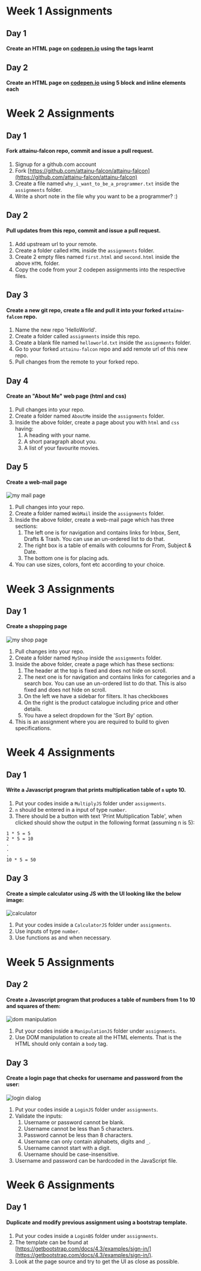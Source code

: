 # Week 1 Assignments

## Day 1
#### Create an HTML page on [codepen.io](https://codepen.io) using the tags learnt

## Day 2
#### Create an HTML page on [codepen.io](https://codepen.io) using 5 block and inline elements each

# Week 2 Assignments

## Day 1
#### Fork attainu-falcon repo, commit and issue a pull request.
1. Signup for a github.com account
2. Fork [https://github.com/attainu-falcon/attainu-falcon](https://github.com/attainu-falcon/attainu-falcon)
3. Create a file named `why_i_want_to_be_a_programmer.txt` inside the `assignments` folder.
4. Write a short note in the file why you want to be a programmer? :)

## Day 2
#### Pull updates from this repo, commit and issue a pull request.
1. Add upstream url to your remote.
2. Create a folder called `HTML` inside the `assignments` folder.
3. Create 2 empty files named `first.html` and `second.html` inside the above `HTML` folder.
4. Copy the code from your 2 codepen assignments into the respective files.

## Day 3
#### Create a new git repo, create a file and pull it into your forked `attainu-falcon` repo.
1. Name the new repo 'HelloWorld'.
2. Create a folder called `assignments` inside this repo.
3. Create a blank file named `helloworld.txt` inside the `assignments` folder.
4. Go to your forked `attainu-falcon` repo and add remote url of this new repo.
5. Pull changes from the remote to your forked repo.

## Day 4
#### Create an "About Me" web page (html and css)
1. Pull changes into your repo.
2. Create a folder named `AboutMe` inside the `assignments` folder.
3. Inside the above folder, create a page about you with `html` and `css` having:
    1. A heading with your name.
    2. A short paragraph about you.
    3. A list of your favourite movies.

## Day 5
#### Create a web-mail page
![my mail page](images/mymail.png)
1. Pull changes into your repo.
2. Create a folder named `WebMail` inside the `assignments` folder.
3. Inside the above folder, create a web-mail page which has three sections:
    1. The left one is for navigation and contains links for Inbox, Sent, Drafts & Trash. You can use an un-ordered list to do that.
    2. The right box is a table of emails with coloumns for From, Subject & Date.
    3. The bottom one is for placing ads.
4. You can use sizes, colors, font etc according to your choice.

# Week 3 Assignments

## Day 1
#### Create a shopping page
![my shop page](images/myshop.png)
1. Pull changes into your repo.
2. Create a folder named `MyShop` inside the `assignments` folder.
3. Inside the above folder, create a page which has these sections:
    1. The header at the top is fixed and does not hide on scroll.
    2. The next one is for navigation and contains links for categories and a search box. You can use an un-ordered list to do that. This is also fixed and does not hide on scroll.
    3. On the left we have a sidebar for filters. It has checkboxes
    4. On the right is the product catalogue including price and other details.
    5. You have a select dropdown for the 'Sort By' option.
4. This is an assignment where you are required to build to given specifications.

# Week 4 Assignments

## Day 1

#### Write a Javascript program that prints multiplication table of `n` upto 10.
1. Put your codes inside a `MultiplyJS` folder under `assignments`.
2. `n` should be entered in a input of type `number`.
3. There should be a button with text 'Print Multiplication Table', when clicked should show the output in the following format (assuming n is 5):
```
1 * 5 = 5
2 * 5 = 10
.
.
.
10 * 5 = 50
```

## Day 3

#### Create a simple calculator using JS with the UI looking like the below image:
![calculator](images/calculator.png)
1. Put your codes inside a `CalculatorJS` folder under `assignments`. 
2. Use inputs of type `number`.
3. Use functions as and when necessary.

# Week 5 Assignments

## Day 2

#### Create a Javascript program that produces a table of numbers from 1 to 10 and squares of them:

![dom manipulation](images/dom-manipulation.png)

1. Put your codes inside a `ManipulationJS` folder under `assignments`. 
2. Use DOM manipulation to create all the HTML elements. That is the HTML should only contain a `body` tag.

## Day 3

#### Create a login page that checks for username and password from the user:
![login dialog](images/login.png)
1. Put your codes inside a `LoginJS` folder under `assignments`.
2. Validate the inputs:
    1. Username or password cannot be blank.
    2. Username cannot be less than 5 characters.
    3. Password cannot be less than 8 characters.
    4. Username can only contain alphabets, digits and `_`.
    5. Username cannot start with a digit.
    6. Username should be case-insensitive.
3. Username and password can be hardcoded in the JavaScript file.

# Week 6 Assignments

## Day 1

#### Duplicate and modify previous assignment using a bootstrap template.
1. Put your codes inside a `LoginBS` folder under `assignments`.
2. The template can be found at [https://getbootstrap.com/docs/4.3/examples/sign-in/](https://getbootstrap.com/docs/4.3/examples/sign-in/).
3. Look at the page source and try to get the UI as close as possible.
